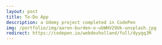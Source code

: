 ```yaml
---
layout: post
title: To-Do App
description: a Udemy project completed in CodePen
img: /portfolio/img/aaron-burden-o-ubWHV29Uk-unsplash.jpg
redirect: https://codepen.io/webdevholland/full/dyyqqJM
---
```

